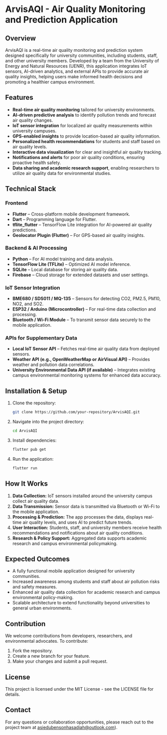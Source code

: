 # ArvisAQI - Air Quality Monitoring and Prediction Application

## Overview
ArvisAQI is a real-time air quality monitoring and prediction system designed specifically for university communities, including students, staff, and other university members. Developed by a team from the University of Energy and Natural Resources (UENR), this application integrates IoT sensors, AI-driven analytics, and external APIs to provide accurate air quality insights, helping users make informed health decisions and promoting a healthier campus environment.

## Features
- **Real-time air quality monitoring** tailored for university environments.
- **AI-driven predictive analysis** to identify pollution trends and forecast air quality changes.
- **IoT sensor integration** for localized air quality measurements within university campuses.
- **GPS-enabled insights** to provide location-based air quality information.
- **Personalized health recommendations** for students and staff based on air quality levels.
- **Interactive data visualization** for clear and insightful air quality tracking.
- **Notifications and alerts** for poor air quality conditions, ensuring proactive health safety.
- **Data sharing and academic research support**, enabling researchers to utilize air quality data for environmental studies.

## Technical Stack
### Frontend
- **Flutter** – Cross-platform mobile development framework.
- **Dart** – Programming language for Flutter.
- **tflite_flutter** – TensorFlow Lite integration for AI-powered air quality predictions.
- **Geolocator Plugin (Flutter)** – For GPS-based air quality insights.

### Backend & AI Processing
- **Python** – For AI model training and data analysis.
- **TensorFlow Lite (TFLite)** – Optimized AI model inference.
- **SQLite** – Local database for storing air quality data.
- **Firebase** – Cloud storage for extended datasets and user settings.

### IoT Sensor Integration
- **BME680 / SDS011 / MQ-135** – Sensors for detecting CO2, PM2.5, PM10, NO2, and SO2.
- **ESP32 / Arduino (Microcontroller)** – For real-time data collection and processing.
- **Bluetooth / Wi-Fi Module** – To transmit sensor data securely to the mobile application.

### APIs for Supplementary Data
- **Local IoT Sensor API** – Fetches real-time air quality data from deployed sensors.
- **Weather API (e.g., OpenWeatherMap or AirVisual API)** – Provides weather and pollution data correlations.
- **University Environmental Data API (if available)** – Integrates existing campus environmental monitoring systems for enhanced data accuracy.

## Installation & Setup
1. Clone the repository:
   ```sh
   git clone https://github.com/your-repository/ArvisAQI.git
   ```
2. Navigate into the project directory:
   ```sh
   cd ArvisAQI
   ```
3. Install dependencies:
   ```sh
   flutter pub get
   ```
4. Run the application:
   ```sh
   flutter run
   ```

## How It Works
1. **Data Collection:** IoT sensors installed around the university campus collect air quality data.
2. **Data Transmission:** Sensor data is transmitted via Bluetooth or Wi-Fi to the mobile application.
3. **Processing & Prediction:** The app processes the data, displays real-time air quality levels, and uses AI to predict future trends.
4. **User Interaction:** Students, staff, and university members receive health recommendations and notifications about air quality conditions.
5. **Research & Policy Support:** Aggregated data supports academic research and campus environmental policymaking.

## Expected Outcomes
- A fully functional mobile application designed for university communities.
- Increased awareness among students and staff about air pollution risks and safety measures.
- Enhanced air quality data collection for academic research and campus environmental policy-making.
- Scalable architecture to extend functionality beyond universities to general urban environments.

## Contribution
We welcome contributions from developers, researchers, and environmental advocates. To contribute:
1. Fork the repository.
2. Create a new branch for your feature.
3. Make your changes and submit a pull request.

## License
This project is licensed under the MIT License - see the LICENSE file for details.

## Contact
For any questions or collaboration opportunities, please reach out to the project team at asiedubensonhasadiah@outlook.com).

